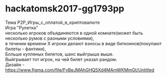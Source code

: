 # hackatomsk2017-gg1793pp
Тема P2P_Игры_с_оплатой_в_криптовалюте</br>
Игра "Рулетка" </br>
несколько игроков объядиняются в одной комнате(может быть несколько румов с разными условиями), </br>
в течении времени X игроки делают взносы в виде биткоинов(покупают билеты - фантики), </br>
Больше купленых билетов, шанс выйгрыша выше. </br>
Выйгрывает тот игрок, на чей билет указал рандом. </br>
Дизайн - https://www.figma.com/file/FvBeJMAhGHQ5Xd4MAmWKMmGt/Untitled
